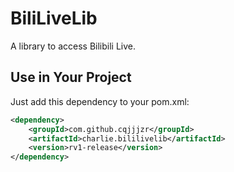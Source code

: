 # BiliLiveLib
A library to access Bilibili Live.

## Use in Your Project
Just add this dependency to your pom.xml:  
```XML
<dependency>
	<groupId>com.github.cqjjjzr</groupId>
	<artifactId>charlie.bililivelib</artifactId>
	<version>rv1-release</version>
</dependency>
```
